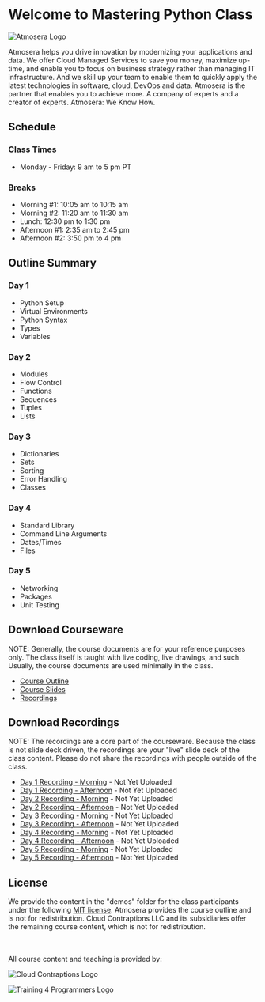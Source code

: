 # Welcome to Mastering Python Class

![Atmosera Logo](https://imagedelivery.net/VKawrzTPdVOU6XYN26Rvmg/0cb7d78c-9d1e-4c98-c6f4-4a12a979f100/public "Atmosera Logo")

Atmosera helps you drive innovation by modernizing your applications and data. We offer Cloud Managed Services to save you money, maximize up-time, and enable you to focus on business strategy rather than managing IT infrastructure. And we skill up your team to enable them to quickly apply the latest technologies in software, cloud, DevOps and data. Atmosera is the partner that enables you to achieve more. A company of experts and a creator of experts. Atmosera: We Know How.

## Schedule

### Class Times

- Monday - Friday: 9 am to 5 pm PT

### Breaks

- Morning #1: 10:05 am to 10:15 am
- Morning #2: 11:20 am to 11:30 am 
- Lunch: 12:30 pm to 1:30 pm
- Afternoon #1: 2:35 am to 2:45 pm
- Afternoon #2: 3:50 pm to 4 pm

##  Outline Summary

### Day 1

- Python Setup
- Virtual Environments
- Python Syntax
- Types
- Variables 

### Day 2

- Modules
- Flow Control
- Functions
- Sequences
- Tuples
- Lists

### Day 3

- Dictionaries
- Sets
- Sorting
- Error Handling
- Classes 

### Day 4

- Standard Library
- Command Line Arguments
- Dates/Times
- Files 

### Day 5

- Networking
- Packages
- Unit Testing 

## Download Courseware

NOTE: Generally, the course documents are for your reference purposes only. The class itself is taught with live coding, live drawings, and such. Usually, the course documents are used minimally in the class. 

- [Course Outline](docs/MasteringPython_Outline.pdf)
- [Course Slides](docs/MasteringPython_Slides.pdf)
- [Recordings](#download-recordings)

## Download Recordings

NOTE: The recordings are a core part of the courseware. Because the class is not slide deck driven, the recordings are your "live" slide deck of the class content. Please do not share the recordings with people outside of the class.

- [Day 1 Recording - Morning](#) - Not Yet Uploaded
- [Day 1 Recording - Afternoon](#) - Not Yet Uploaded
- [Day 2 Recording - Morning](#) - Not Yet Uploaded
- [Day 2 Recording - Afternoon](#) - Not Yet Uploaded
- [Day 3 Recording - Morning](#) - Not Yet Uploaded
- [Day 3 Recording - Afternoon](#) - Not Yet Uploaded
- [Day 4 Recording - Morning](#) - Not Yet Uploaded
- [Day 4 Recording - Afternoon](#) - Not Yet Uploaded
- [Day 5 Recording - Morning](#) - Not Yet Uploaded
- [Day 5 Recording - Afternoon](#) - Not Yet Uploaded

## License

We provide the content in the "demos" folder for the class participants under the following [MIT license](LICENSE). Atmosera provides the course outline and is not for redistribution. Cloud Contraptions LLC and its subsidiaries offer the remaining course content, which is not for redistribution.

<br><br>
All course content and teaching is provided by:

![Cloud Contraptions Logo](https://imagedelivery.net/VKawrzTPdVOU6XYN26Rvmg/aff3f165-00ec-4130-83d3-7ff4744f7d00/h=50,sharpen=1 "Cloud Contraptions Logo")

![Training 4 Programmers Logo](https://imagedelivery.net/VKawrzTPdVOU6XYN26Rvmg/1d56b364-4858-4cc6-84d5-89e14ce8e100/h=50,sharpen=1 "Training 4 Programmers Logo")